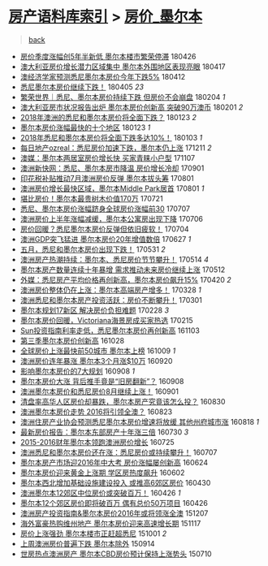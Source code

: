 [房产语料库索引](../../README.md)  > [房价_墨尔本](房价_墨尔本.md)
====
> [back](../README.md)

- [房价季度涨幅创5年半新低 墨尔本楼市繁荣停滞](http://jkwz.applinzi.com/ittc/7096285524568572938.html#%E6%88%BF%E4%BB%B7%E5%AD%A3%E5%BA%A6%E6%B6%A8%E5%B9%85%E5%88%9B5%E5%B9%B4%E5%8D%8A%E6%96%B0%E4%BD%8E+%E5%A2%A8%E5%B0%94%E6%9C%AC%E6%A5%BC%E5%B8%82%E7%B9%81%E8%8D%A3%E5%81%9C%E6%BB%9E) 180426  
- [澳大利亚房价增长潜力区域集中 墨尔本外围地区表现亮眼](http://jkwz.applinzi.com/ittc/7092917727276827658.html#%E6%BE%B3%E5%A4%A7%E5%88%A9%E4%BA%9A%E6%88%BF%E4%BB%B7%E5%A2%9E%E9%95%BF%E6%BD%9C%E5%8A%9B%E5%8C%BA%E5%9F%9F%E9%9B%86%E4%B8%AD+%E5%A2%A8%E5%B0%94%E6%9C%AC%E5%A4%96%E5%9B%B4%E5%9C%B0%E5%8C%BA%E8%A1%A8%E7%8E%B0%E4%BA%AE%E7%9C%BC) 180417  
- [澳经济学家预测悉尼墨尔本房价今年下跌5%](http://jkwz.applinzi.com/ittc/7091130311046071303.html#%E6%BE%B3%E7%BB%8F%E6%B5%8E%E5%AD%A6%E5%AE%B6%E9%A2%84%E6%B5%8B%E6%82%89%E5%B0%BC%E5%A2%A8%E5%B0%94%E6%9C%AC%E6%88%BF%E4%BB%B7%E4%BB%8A%E5%B9%B4%E4%B8%8B%E8%B7%8C5%25) 180412  
- [悉尼墨尔本房价继续下跌！](http://jkwz.applinzi.com/ittc/7088219277100581894.html#%E6%82%89%E5%B0%BC%E5%A2%A8%E5%B0%94%E6%9C%AC%E6%88%BF%E4%BB%B7%E7%BB%A7%E7%BB%AD%E4%B8%8B%E8%B7%8C%EF%BC%81) 180405 *23* 
- [繁荣世界｜悉尼、墨尔本房价持续下跌 但房价不会崩盘](http://jkwz.applinzi.com/ittc/7066204909232194571.html#%E7%B9%81%E8%8D%A3%E4%B8%96%E7%95%8C%EF%BD%9C%E6%82%89%E5%B0%BC%E3%80%81%E5%A2%A8%E5%B0%94%E6%9C%AC%E6%88%BF%E4%BB%B7%E6%8C%81%E7%BB%AD%E4%B8%8B%E8%B7%8C+%E4%BD%86%E6%88%BF%E4%BB%B7%E4%B8%8D%E4%BC%9A%E5%B4%A9%E7%9B%98) 180204 *1* 
- [澳大利亚房市状况报告出炉 墨尔本房价创新高 突破90万澳币](http://jkwz.applinzi.com/ittc/7065113433819579403.html#%E6%BE%B3%E5%A4%A7%E5%88%A9%E4%BA%9A%E6%88%BF%E5%B8%82%E7%8A%B6%E5%86%B5%E6%8A%A5%E5%91%8A%E5%87%BA%E7%82%89+%E5%A2%A8%E5%B0%94%E6%9C%AC%E6%88%BF%E4%BB%B7%E5%88%9B%E6%96%B0%E9%AB%98+%E7%AA%81%E7%A0%B490%E4%B8%87%E6%BE%B3%E5%B8%81) 180201 *2* 
- [2018年澳洲的悉尼和墨尔本房价将全面下跌？](http://jkwz.applinzi.com/ittc/7061851336117584907.html#2018%E5%B9%B4%E6%BE%B3%E6%B4%B2%E7%9A%84%E6%82%89%E5%B0%BC%E5%92%8C%E5%A2%A8%E5%B0%94%E6%9C%AC%E6%88%BF%E4%BB%B7%E5%B0%86%E5%85%A8%E9%9D%A2%E4%B8%8B%E8%B7%8C%EF%BC%9F) 180123 *2* 
- [墨尔本房价涨幅最快的十个地区](http://jkwz.applinzi.com/ittc/7061840065334871057.html#%E5%A2%A8%E5%B0%94%E6%9C%AC%E6%88%BF%E4%BB%B7%E6%B6%A8%E5%B9%85%E6%9C%80%E5%BF%AB%E7%9A%84%E5%8D%81%E4%B8%AA%E5%9C%B0%E5%8C%BA) 180123 *1* 
- [2018年悉尼和墨尔本房价将全面下跌多达10%！](http://jkwz.applinzi.com/ittc/7054328903676462086.html#2018%E5%B9%B4%E6%82%89%E5%B0%BC%E5%92%8C%E5%A2%A8%E5%B0%94%E6%9C%AC%E6%88%BF%E4%BB%B7%E5%B0%86%E5%85%A8%E9%9D%A2%E4%B8%8B%E8%B7%8C%E5%A4%9A%E8%BE%BE10%25%EF%BC%81) 180103 *1* 
- [每日地产ozreal：悉尼房价加速下跌，墨尔本仍上涨](http://jkwz.applinzi.com/ittc/7045737275286094864.html#%E6%AF%8F%E6%97%A5%E5%9C%B0%E4%BA%A7ozreal%EF%BC%9A%E6%82%89%E5%B0%BC%E6%88%BF%E4%BB%B7%E5%8A%A0%E9%80%9F%E4%B8%8B%E8%B7%8C%EF%BC%8C%E5%A2%A8%E5%B0%94%E6%9C%AC%E4%BB%8D%E4%B8%8A%E6%B6%A8) 171211 *2* 
- [澳媒：墨尔本两居室房价增长快 买家青睐小户型](http://jkwz.applinzi.com/ittc/7033145712781558801.html#%E6%BE%B3%E5%AA%92%EF%BC%9A%E5%A2%A8%E5%B0%94%E6%9C%AC%E4%B8%A4%E5%B1%85%E5%AE%A4%E6%88%BF%E4%BB%B7%E5%A2%9E%E9%95%BF%E5%BF%AB+%E4%B9%B0%E5%AE%B6%E9%9D%92%E7%9D%90%E5%B0%8F%E6%88%B7%E5%9E%8B) 171107  
- [澳洲新快网：悉尼、墨尔本房市降温 房价增长冷却](http://jkwz.applinzi.com/ittc/7008345357099205648.html#%E6%BE%B3%E6%B4%B2%E6%96%B0%E5%BF%AB%E7%BD%91%EF%BC%9A%E6%82%89%E5%B0%BC%E3%80%81%E5%A2%A8%E5%B0%94%E6%9C%AC%E6%88%BF%E5%B8%82%E9%99%8D%E6%B8%A9+%E6%88%BF%E4%BB%B7%E5%A2%9E%E9%95%BF%E5%86%B7%E5%8D%B4) 170901  
- [印花税补贴推动7月澳洲房价反弹 墨尔本拔头筹](http://jkwz.applinzi.com/ittc/6996776088251139088.html#%E5%8D%B0%E8%8A%B1%E7%A8%8E%E8%A1%A5%E8%B4%B4%E6%8E%A8%E5%8A%A87%E6%9C%88%E6%BE%B3%E6%B4%B2%E6%88%BF%E4%BB%B7%E5%8F%8D%E5%BC%B9+%E5%A2%A8%E5%B0%94%E6%9C%AC%E6%8B%94%E5%A4%B4%E7%AD%B9) 170801  
- [澳洲房价增长最快区域，墨尔本Middle Park居首](http://jkwz.applinzi.com/ittc/6996754963462882320.html#%E6%BE%B3%E6%B4%B2%E6%88%BF%E4%BB%B7%E5%A2%9E%E9%95%BF%E6%9C%80%E5%BF%AB%E5%8C%BA%E5%9F%9F%EF%BC%8C%E5%A2%A8%E5%B0%94%E6%9C%ACMiddle+Park%E5%B1%85%E9%A6%96) 170801 *1* 
- [堪比房价！墨尔本最贵树木价值170万](http://jkwz.applinzi.com/ittc/6992782282501653521.html#%E5%A0%AA%E6%AF%94%E6%88%BF%E4%BB%B7%EF%BC%81%E5%A2%A8%E5%B0%94%E6%9C%AC%E6%9C%80%E8%B4%B5%E6%A0%91%E6%9C%A8%E4%BB%B7%E5%80%BC170%E4%B8%87) 170721  
- [悉尼、墨尔本房价涨幅跻身全球房价涨幅前30](http://jkwz.applinzi.com/ittc/6987535835053163525.html#%E6%82%89%E5%B0%BC%E3%80%81%E5%A2%A8%E5%B0%94%E6%9C%AC%E6%88%BF%E4%BB%B7%E6%B6%A8%E5%B9%85%E8%B7%BB%E8%BA%AB%E5%85%A8%E7%90%83%E6%88%BF%E4%BB%B7%E6%B6%A8%E5%B9%85%E5%89%8D30) 170707  
- [澳洲房价上半年涨幅减缓，墨尔本公寓房出现下降](http://jkwz.applinzi.com/ittc/6987201759607784452.html#%E6%BE%B3%E6%B4%B2%E6%88%BF%E4%BB%B7%E4%B8%8A%E5%8D%8A%E5%B9%B4%E6%B6%A8%E5%B9%85%E5%87%8F%E7%BC%93%EF%BC%8C%E5%A2%A8%E5%B0%94%E6%9C%AC%E5%85%AC%E5%AF%93%E6%88%BF%E5%87%BA%E7%8E%B0%E4%B8%8B%E9%99%8D) 170706  
- [房价回暖？悉尼墨尔本房价反弹但依旧疲软！](http://jkwz.applinzi.com/ittc/6986407889542317061.html#%E6%88%BF%E4%BB%B7%E5%9B%9E%E6%9A%96%EF%BC%9F%E6%82%89%E5%B0%BC%E5%A2%A8%E5%B0%94%E6%9C%AC%E6%88%BF%E4%BB%B7%E5%8F%8D%E5%BC%B9%E4%BD%86%E4%BE%9D%E6%97%A7%E7%96%B2%E8%BD%AF%EF%BC%81) 170704  
- [澳洲GDP突飞猛进 墨尔本房价20年增值数倍](http://jkwz.applinzi.com/ittc/6983805494375220229.html#%E6%BE%B3%E6%B4%B2GDP%E7%AA%81%E9%A3%9E%E7%8C%9B%E8%BF%9B+%E5%A2%A8%E5%B0%94%E6%9C%AC%E6%88%BF%E4%BB%B720%E5%B9%B4%E5%A2%9E%E5%80%BC%E6%95%B0%E5%80%8D) 170627 *1* 
- [五月，悉尼和墨尔本房价出现下跌！](http://jkwz.applinzi.com/ittc/6973835841515291653.html#%E4%BA%94%E6%9C%88%EF%BC%8C%E6%82%89%E5%B0%BC%E5%92%8C%E5%A2%A8%E5%B0%94%E6%9C%AC%E6%88%BF%E4%BB%B7%E5%87%BA%E7%8E%B0%E4%B8%8B%E8%B7%8C%EF%BC%81) 170531 *2* 
- [澳洲房产热潮持续：墨尔本、悉尼房价节节攀升！](http://jkwz.applinzi.com/ittc/6966870773837857796.html#%E6%BE%B3%E6%B4%B2%E6%88%BF%E4%BA%A7%E7%83%AD%E6%BD%AE%E6%8C%81%E7%BB%AD%EF%BC%9A%E5%A2%A8%E5%B0%94%E6%9C%AC%E3%80%81%E6%82%89%E5%B0%BC%E6%88%BF%E4%BB%B7%E8%8A%82%E8%8A%82%E6%94%80%E5%8D%87%EF%BC%81) 170514 *4* 
- [墨尔本房产数量连续十年暴增 需求推动未来房价继续上涨](http://jkwz.applinzi.com/ittc/6966724867859678212.html#%E5%A2%A8%E5%B0%94%E6%9C%AC%E6%88%BF%E4%BA%A7%E6%95%B0%E9%87%8F%E8%BF%9E%E7%BB%AD%E5%8D%81%E5%B9%B4%E6%9A%B4%E5%A2%9E+%E9%9C%80%E6%B1%82%E6%8E%A8%E5%8A%A8%E6%9C%AA%E6%9D%A5%E6%88%BF%E4%BB%B7%E7%BB%A7%E7%BB%AD%E4%B8%8A%E6%B6%A8) 170512  
- [外媒：悉尼房产平均价格再创新高，墨尔本房价飙升15%](http://jkwz.applinzi.com/ittc/6958633181791126533.html#%E5%A4%96%E5%AA%92%EF%BC%9A%E6%82%89%E5%B0%BC%E6%88%BF%E4%BA%A7%E5%B9%B3%E5%9D%87%E4%BB%B7%E6%A0%BC%E5%86%8D%E5%88%9B%E6%96%B0%E9%AB%98%EF%BC%8C%E5%A2%A8%E5%B0%94%E6%9C%AC%E6%88%BF%E4%BB%B7%E9%A3%99%E5%8D%8715%25) 170420 *2* 
- [澳洲房价整体仍在上涨：墨尔本高端房产增多！](http://jkwz.applinzi.com/ittc/6950131185685627908.html#%E6%BE%B3%E6%B4%B2%E6%88%BF%E4%BB%B7%E6%95%B4%E4%BD%93%E4%BB%8D%E5%9C%A8%E4%B8%8A%E6%B6%A8%EF%BC%9A%E5%A2%A8%E5%B0%94%E6%9C%AC%E9%AB%98%E7%AB%AF%E6%88%BF%E4%BA%A7%E5%A2%9E%E5%A4%9A%EF%BC%81) 170328 *1* 
- [澳洲悉尼和墨尔本房产投资活跃：房价不断攀升！](http://jkwz.applinzi.com/ittc/6940110929114170373.html#%E6%BE%B3%E6%B4%B2%E6%82%89%E5%B0%BC%E5%92%8C%E5%A2%A8%E5%B0%94%E6%9C%AC%E6%88%BF%E4%BA%A7%E6%8A%95%E8%B5%84%E6%B4%BB%E8%B7%83%EF%BC%9A%E6%88%BF%E4%BB%B7%E4%B8%8D%E6%96%AD%E6%94%80%E5%8D%87%EF%BC%81) 170301  
- [墨尔本规划17新区 解决房价负担难题](http://jkwz.applinzi.com/ittc/6939653687751476228.html#%E5%A2%A8%E5%B0%94%E6%9C%AC%E8%A7%84%E5%88%9217%E6%96%B0%E5%8C%BA+%E8%A7%A3%E5%86%B3%E6%88%BF%E4%BB%B7%E8%B4%9F%E6%8B%85%E9%9A%BE%E9%A2%98) 170228 *3* 
- [墨尔本房价回暖，Victoriana海景房成买家热选](http://jkwz.applinzi.com/ittc/6934914781353083908.html#%E5%A2%A8%E5%B0%94%E6%9C%AC%E6%88%BF%E4%BB%B7%E5%9B%9E%E6%9A%96%EF%BC%8CVictoriana%E6%B5%B7%E6%99%AF%E6%88%BF%E6%88%90%E4%B9%B0%E5%AE%B6%E7%83%AD%E9%80%89) 170215  
- [Sun投资指南利率走低，悉尼墨尔本房价再创新高](http://jkwz.applinzi.com/ittc/6896312433815077893.html#Sun%E6%8A%95%E8%B5%84%E6%8C%87%E5%8D%97%E5%88%A9%E7%8E%87%E8%B5%B0%E4%BD%8E%EF%BC%8C%E6%82%89%E5%B0%BC%E5%A2%A8%E5%B0%94%E6%9C%AC%E6%88%BF%E4%BB%B7%E5%86%8D%E5%88%9B%E6%96%B0%E9%AB%98) 161103  
- [第三季墨尔本房价创新高](http://jkwz.applinzi.com/ittc/6894123348430160900.html#%E7%AC%AC%E4%B8%89%E5%AD%A3%E5%A2%A8%E5%B0%94%E6%9C%AC%E6%88%BF%E4%BB%B7%E5%88%9B%E6%96%B0%E9%AB%98) 161028  
- [全球房价上涨最快前50城市 墨尔本上榜](http://jkwz.applinzi.com/ittc/6886985635117663237.html#%E5%85%A8%E7%90%83%E6%88%BF%E4%BB%B7%E4%B8%8A%E6%B6%A8%E6%9C%80%E5%BF%AB%E5%89%8D50%E5%9F%8E%E5%B8%82+%E5%A2%A8%E5%B0%94%E6%9C%AC%E4%B8%8A%E6%A6%9C) 161009 *1* 
- [澳洲房价连年暴涨 墨尔本3个月涨$10万](http://jkwz.applinzi.com/ittc/6879976709507515396.html#%E6%BE%B3%E6%B4%B2%E6%88%BF%E4%BB%B7%E8%BF%9E%E5%B9%B4%E6%9A%B4%E6%B6%A8+%E5%A2%A8%E5%B0%94%E6%9C%AC3%E4%B8%AA%E6%9C%88%E6%B6%A8%2410%E4%B8%87) 160920  
- [影响墨尔本房价的7大规划](http://jkwz.applinzi.com/ittc/6875540083704333316.html#%E5%BD%B1%E5%93%8D%E5%A2%A8%E5%B0%94%E6%9C%AC%E6%88%BF%E4%BB%B7%E7%9A%847%E5%A4%A7%E8%A7%84%E5%88%92) 160908 *1* 
- [墨尔本房价大涨 背后推手竟是“旧房翻新”？](http://jkwz.applinzi.com/ittc/6875487717269439493.html#%E5%A2%A8%E5%B0%94%E6%9C%AC%E6%88%BF%E4%BB%B7%E5%A4%A7%E6%B6%A8+%E8%83%8C%E5%90%8E%E6%8E%A8%E6%89%8B%E7%AB%9F%E6%98%AF%E2%80%9C%E6%97%A7%E6%88%BF%E7%BF%BB%E6%96%B0%E2%80%9D%EF%BC%9F) 160908  
- [澳洲墨尔本房价和悉尼房价8月继续上涨！](http://jkwz.applinzi.com/ittc/6872945165391627269.html#%E6%BE%B3%E6%B4%B2%E5%A2%A8%E5%B0%94%E6%9C%AC%E6%88%BF%E4%BB%B7%E5%92%8C%E6%82%89%E5%B0%BC%E6%88%BF%E4%BB%B78%E6%9C%88%E7%BB%A7%E7%BB%AD%E4%B8%8A%E6%B6%A8%EF%BC%81) 160901  
- [清盘率高华人区房价却暴跌，墨尔本房产究竟该怎么投？](http://jkwz.applinzi.com/ittc/6872158531796599813.html#%E6%B8%85%E7%9B%98%E7%8E%87%E9%AB%98%E5%8D%8E%E4%BA%BA%E5%8C%BA%E6%88%BF%E4%BB%B7%E5%8D%B4%E6%9A%B4%E8%B7%8C%EF%BC%8C%E5%A2%A8%E5%B0%94%E6%9C%AC%E6%88%BF%E4%BA%A7%E7%A9%B6%E7%AB%9F%E8%AF%A5%E6%80%8E%E4%B9%88%E6%8A%95%EF%BC%9F) 160830  
- [澳洲墨尔本房价走势 2016将引领全澳？](http://jkwz.applinzi.com/ittc/6869487185673323525.html#%E6%BE%B3%E6%B4%B2%E5%A2%A8%E5%B0%94%E6%9C%AC%E6%88%BF%E4%BB%B7%E8%B5%B0%E5%8A%BF+2016%E5%B0%86%E5%BC%95%E9%A2%86%E5%85%A8%E6%BE%B3%EF%BC%9F) 160823  
- [澳洲住房产业协会预测悉尼墨尔本房价增速将放缓 其他州府城市涨](http://jkwz.applinzi.com/ittc/6867798133601469445.html#%E6%BE%B3%E6%B4%B2%E4%BD%8F%E6%88%BF%E4%BA%A7%E4%B8%9A%E5%8D%8F%E4%BC%9A%E9%A2%84%E6%B5%8B%E6%82%89%E5%B0%BC%E5%A2%A8%E5%B0%94%E6%9C%AC%E6%88%BF%E4%BB%B7%E5%A2%9E%E9%80%9F%E5%B0%86%E6%94%BE%E7%BC%93+%E5%85%B6%E4%BB%96%E5%B7%9E%E5%BA%9C%E5%9F%8E%E5%B8%82%E6%B6%A8) 160818 *1* 
- [最新房价报告：墨尔本东部房产十年涨三倍](http://jkwz.applinzi.com/ittc/6860611992280368132.html#%E6%9C%80%E6%96%B0%E6%88%BF%E4%BB%B7%E6%8A%A5%E5%91%8A%EF%BC%9A%E5%A2%A8%E5%B0%94%E6%9C%AC%E4%B8%9C%E9%83%A8%E6%88%BF%E4%BA%A7%E5%8D%81%E5%B9%B4%E6%B6%A8%E4%B8%89%E5%80%8D) 160730 *3* 
- [2015-2016财年墨尔本领跑澳洲房价增长](http://jkwz.applinzi.com/ittc/6857607056865100805.html#2015-2016%E8%B4%A2%E5%B9%B4%E5%A2%A8%E5%B0%94%E6%9C%AC%E9%A2%86%E8%B7%91%E6%BE%B3%E6%B4%B2%E6%88%BF%E4%BB%B7%E5%A2%9E%E9%95%BF) 160725  
- [澳洲悉尼和墨尔本房价还在涨：悉尼房价或持续攀升！](http://jkwz.applinzi.com/ittc/6852157579379344388.html#%E6%BE%B3%E6%B4%B2%E6%82%89%E5%B0%BC%E5%92%8C%E5%A2%A8%E5%B0%94%E6%9C%AC%E6%88%BF%E4%BB%B7%E8%BF%98%E5%9C%A8%E6%B6%A8%EF%BC%9A%E6%82%89%E5%B0%BC%E6%88%BF%E4%BB%B7%E6%88%96%E6%8C%81%E7%BB%AD%E6%94%80%E5%8D%87%EF%BC%81) 160707  
- [墨尔本房产市场迎2016年中大考 房价涨幅屡创新高](http://jkwz.applinzi.com/ittc/6847308545850344453.html#%E5%A2%A8%E5%B0%94%E6%9C%AC%E6%88%BF%E4%BA%A7%E5%B8%82%E5%9C%BA%E8%BF%8E2016%E5%B9%B4%E4%B8%AD%E5%A4%A7%E8%80%83+%E6%88%BF%E4%BB%B7%E6%B6%A8%E5%B9%85%E5%B1%A1%E5%88%9B%E6%96%B0%E9%AB%98) 160624  
- [墨尔本房价迎来黄金上涨期 学区房热度飙升](http://jkwz.applinzi.com/ittc/6839122772072334341.html#%E5%A2%A8%E5%B0%94%E6%9C%AC%E6%88%BF%E4%BB%B7%E8%BF%8E%E6%9D%A5%E9%BB%84%E9%87%91%E4%B8%8A%E6%B6%A8%E6%9C%9F+%E5%AD%A6%E5%8C%BA%E6%88%BF%E7%83%AD%E5%BA%A6%E9%A3%99%E5%8D%87) 160602  
- [墨尔本西北增加基础设施建设投入 或推高6郊区房价](http://jkwz.applinzi.com/ittc/6826940086448817157.html#%E5%A2%A8%E5%B0%94%E6%9C%AC%E8%A5%BF%E5%8C%97%E5%A2%9E%E5%8A%A0%E5%9F%BA%E7%A1%80%E8%AE%BE%E6%96%BD%E5%BB%BA%E8%AE%BE%E6%8A%95%E5%85%A5+%E6%88%96%E6%8E%A8%E9%AB%986%E9%83%8A%E5%8C%BA%E6%88%BF%E4%BB%B7) 160430  
- [澳洲墨尔本12郊区中位房价或突破百万！](http://jkwz.applinzi.com/ittc/6825441436639953924.html#%E6%BE%B3%E6%B4%B2%E5%A2%A8%E5%B0%94%E6%9C%AC12%E9%83%8A%E5%8C%BA%E4%B8%AD%E4%BD%8D%E6%88%BF%E4%BB%B7%E6%88%96%E7%AA%81%E7%A0%B4%E7%99%BE%E4%B8%87%EF%BC%81) 160426 *1* 
- [墨尔本12个郊区房价即将破百万 偶有总价50万项目](http://jkwz.applinzi.com/ittc/6825423238158877701.html#%E5%A2%A8%E5%B0%94%E6%9C%AC12%E4%B8%AA%E9%83%8A%E5%8C%BA%E6%88%BF%E4%BB%B7%E5%8D%B3%E5%B0%86%E7%A0%B4%E7%99%BE%E4%B8%87+%E5%81%B6%E6%9C%89%E6%80%BB%E4%BB%B750%E4%B8%87%E9%A1%B9%E7%9B%AE) 160426  
- [澳洲房产投资指南&amp;墨尔本房价2016年或将领涨全澳](http://jkwz.applinzi.com/ittc/6773125987730719748.html#%E6%BE%B3%E6%B4%B2%E6%88%BF%E4%BA%A7%E6%8A%95%E8%B5%84%E6%8C%87%E5%8D%97%26amp%3B%E5%A2%A8%E5%B0%94%E6%9C%AC%E6%88%BF%E4%BB%B72016%E5%B9%B4%E6%88%96%E5%B0%86%E9%A2%86%E6%B6%A8%E5%85%A8%E6%BE%B3) 151207  
- [海外富豪热购维州地产 墨尔本房价迎来高速增长期](http://jkwz.applinzi.com/ittc/6765601844990837764.html#%E6%B5%B7%E5%A4%96%E5%AF%8C%E8%B1%AA%E7%83%AD%E8%B4%AD%E7%BB%B4%E5%B7%9E%E5%9C%B0%E4%BA%A7+%E5%A2%A8%E5%B0%94%E6%9C%AC%E6%88%BF%E4%BB%B7%E8%BF%8E%E6%9D%A5%E9%AB%98%E9%80%9F%E5%A2%9E%E9%95%BF%E6%9C%9F) 151117  
- [房价上涨强劲 墨尔本楼市正赶超悉尼](http://jkwz.applinzi.com/ittc/6748193676091999237.html#%E6%88%BF%E4%BB%B7%E4%B8%8A%E6%B6%A8%E5%BC%BA%E5%8A%B2+%E5%A2%A8%E5%B0%94%E6%9C%AC%E6%A5%BC%E5%B8%82%E6%AD%A3%E8%B5%B6%E8%B6%85%E6%82%89%E5%B0%BC) 151001 *2* 
- [上周澳洲房价普遍下跌 墨尔本除外](http://jkwz.applinzi.com/ittc/6741935358984815621.html#%E4%B8%8A%E5%91%A8%E6%BE%B3%E6%B4%B2%E6%88%BF%E4%BB%B7%E6%99%AE%E9%81%8D%E4%B8%8B%E8%B7%8C+%E5%A2%A8%E5%B0%94%E6%9C%AC%E9%99%A4%E5%A4%96) 150914  
- [世房热点澳洲房产 墨尔本CBD房价预计保持上涨势头](http://jkwz.applinzi.com/ittc/547650614785505056.html#%E4%B8%96%E6%88%BF%E7%83%AD%E7%82%B9%E6%BE%B3%E6%B4%B2%E6%88%BF%E4%BA%A7+%E5%A2%A8%E5%B0%94%E6%9C%ACCBD%E6%88%BF%E4%BB%B7%E9%A2%84%E8%AE%A1%E4%BF%9D%E6%8C%81%E4%B8%8A%E6%B6%A8%E5%8A%BF%E5%A4%B4) 150710  
